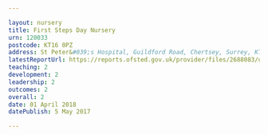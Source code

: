 ```yaml
---

layout: nursery
title: First Steps Day Nursery
urn: 120033
postcode: KT16 0PZ
address: St Peter&#039;s Hospital, Guildford Road, Chertsey, Surrey, KT16 0PZ
latestReportUrl: https://reports.ofsted.gov.uk/provider/files/2688083/urn/120033.pdf
teaching: 2
development: 2
leadership: 2
outcomes: 2
overall: 2
date: 01 April 2018 
datePublish: 5 May 2017

---
```

